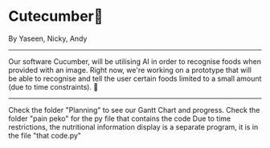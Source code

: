 # Cutecumber🥒
 
By Yaseen, Nicky, Andy

---
Our software Cucumber, will be utilising AI in order to recognise foods when provided with an image.
Right now, we're working on a prototype that will be able to recognise and tell the user certain foods limited to a small amount (due to time constraints). 🥒

---

Check the folder "Planning" to see our Gantt Chart and progress.
Check the folder "pain peko" for the py file that contains the code
Due to time restrictions, the nutritional information display is a separate program, it is in the file "that code.py"
